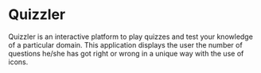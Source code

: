 # Quizzler
Quizzler is an interactive platform to play quizzes and test your knowledge of a particular domain. This application displays the user the number of questions he/she has got right or wrong in a unique way with the use of icons.
